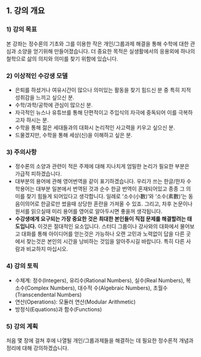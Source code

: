 ## 1. 강의 개요

### 1) 강의 목표
본 강좌는 정수론의 기초와 그를 이용한 작은 개인/그룹과제 해결을 통해 수학에 대한 관심과 소양을 얻기위해 만들어졌습니다. 더 중요한 목적은 실생활에서의 응용외에 하나의 철학으로 삶의 의지와 의미를 찾기 위함에 있습니다.

### 2) 이상적인 수강생 모델
- 은퇴를 하셨거나 여유시간이 많으나 의미있는 활동을 찾기 힘드신 분 중 특히 지적 성취감을 느끼고 싶으신 분.
- 수학/과학/공학에 관심이 많으신 분.
- 자극적인 뉴스나 유튜브를 통해 단편적이고 주입식의 자극에 중독되어 이를 극복하고자 하시는 분.
- 수학을 통해 젊은 세대들과의 대화시 논리적인 사고력을 키우고 싶으신 분.
- 드물겠지만, 수학을 통해 세상(신)을 이해하고 싶은 분.

### 3) 주의사항
- 정수론의 소양과 관련이 적은 주제에 대해 지나치게 엄밀한 논리가 필요한 부분은 가급적 피하겠습니다.
- 대부분의 용어에 관해 영어번역을 같이 표기하겠습니다. 우리가 쓰는 한글/한자 수학용어는 대부분 일본에서 번역된 것과 순수 한글 번역이 혼재되어있고 종종 그 의미를 찾기 힘들게 되어있다고 생각합니다. 일례로 ‘소수(小數)’와 ‘소수(素數)’는 동음이의어로 한글로만 썼을때 상당한 혼란을 가져올 수 있죠. 그리고, 차후 논문이나 원서를 읽으실때 미리 용어를 영어로 알아두시면 좋을꺼 생각됩니다.
- **수강생에게 요구되는 가장 중요한 것은 최대한 본인들이 직접 문제를 해결할려는 태도입니다.** 이것은 절대적인 요소입니다. 스터디 그룹이나 강사와의 대화에서 물어보고 대화를 통해 아이디어를 얻는것은 가능하나 오랜 고민과 노력없이 답을 다른 곳에서 찾는것은 본인의 시간을 낭비하는 것임을 알아주시길 바랍니다. 특히 다른 사람과 비교하지 마십시오.

### 4) 강의 토픽
- 수체계: 정수(Integers), 유리수(Rational Numbers), 실수(Real Numbers), 복소수(Complex Numbers), 대수적 수(Algebraic Numbers), 초월수(Transcendental Numbers)
- 연산(Operations): 모듈러 연산(Modular Arithmetic)
- 방정식(Equations)과 함수(Functions)

### 5) 강의 계획
처음 몇 장에 걸쳐 후에 나열될 개인/그룹과제들을 해결하는 데 필요한 정수론적 개념과 정리에 대해 강의하겠습니다. 
